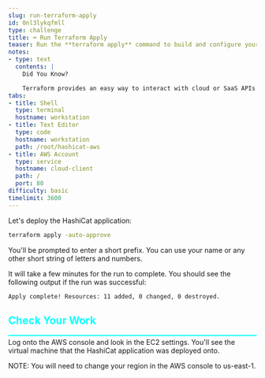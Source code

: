 ```yaml
---
slug: run-terraform-apply
id: 0nl3lykqfmll
type: challenge
title: ⌨️ Run Terraform Apply
teaser: Run the **terraform apply** command to build and configure your infrastructure.
notes:
- type: text
  contents: |
    Did You Know?

    Terraform provides an easy way to interact with cloud or SaaS APIs to get you up and running quickly.
tabs:
- title: Shell
  type: terminal
  hostname: workstation
- title: Text Editor
  type: code
  hostname: workstation
  path: /root/hashicat-aws
- title: AWS Account
  type: service
  hostname: cloud-client
  path: /
  port: 80
difficulty: basic
timelimit: 3600
---
```

<style type="text/css" rel="stylesheet">
hr.cyan { background-color: cyan; color: cyan; height: 2px; margin-bottom: -10px; }
h2.cyan { color: cyan; }
</style>Let's deploy the HashiCat application:

```bash
terraform apply -auto-approve
```

You'll be prompted to enter a short prefix. You can use your name or any other short string of letters and numbers.

It will take a few minutes for the run to complete. You should see the following output if the run was successful:

```
Apply complete! Resources: 11 added, 0 changed, 0 destroyed.
```

<h2 class="cyan">Check Your Work</h2>
<hr class="cyan">

Log onto the AWS console and look in the EC2 settings. You'll see the virtual machine that the HashiCat application was deployed onto.

NOTE: You will need to change your region in the AWS console to us-east-1.